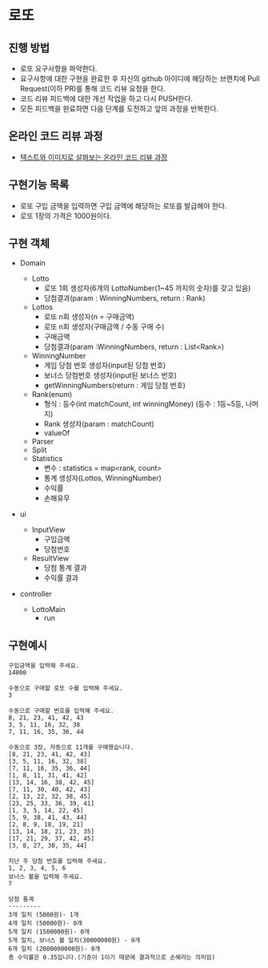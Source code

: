 # 로또

## 진행 방법

* 로또 요구사항을 파악한다.
* 요구사항에 대한 구현을 완료한 후 자신의 github 아이디에 해당하는 브랜치에 Pull Request(이하 PR)를 통해 코드 리뷰 요청을 한다.
* 코드 리뷰 피드백에 대한 개선 작업을 하고 다시 PUSH한다.
* 모든 피드백을 완료하면 다음 단계를 도전하고 앞의 과정을 반복한다.

## 온라인 코드 리뷰 과정

* [텍스트와 이미지로 살펴보는 온라인 코드 리뷰 과정](https://github.com/next-step/nextstep-docs/tree/master/codereview)

## 구현기능 목록

* 로또 구입 금액을 입력하면 구입 금액에 해당하는 로또를 발급해야 한다.
* 로또 1장의 가격은 1000원이다.

## 구현 객체

* Domain
    * Lotto
        * 로또 1회 생성자(6개의 LottoNumber(1~45 까지의 숫자)를 갖고 있음)
        * 당첨결과(param : WinningNumbers, return : Rank)
    * Lottos
        * 로또 n회 생성자(n = 구매금액)
        * 로또 n회 생성자(구매금액 / 수동 구매 수)
        * 구매금액
        * 당첨결과(param :WinningNumbers, return : List\<Rank\>)
    * WinningNumber
        * 게임 당첨 번호 생성자(input된 당첨 번호)
        * 보너스 당첨번호 생성자(input된 보너스 번호)
        * getWinningNumbers(return : 게임 당첨 번호)
    * Rank(enum)
        * 형식 : 등수(int matchCount, int winningMoney) (등수 : 1등~5등, 나머지)
        * Rank 생성자(param : matchCount)
        * valueOf
    * Parser
    * Split
    * Statistics
        * 변수 : statistics = map<rank, count>
        * 통계 생성자(Lottos, WinningNumber)
        * 수익률
        * 손해유무

* ui
    * InputView
        * 구입금액
        * 당첨번호
    * ResultView
        * 당첨 통계 결과
        * 수익률 결과

* controller
    * LottoMain
        * run

## 구현예시

```
구입금액을 입력해 주세요.
14000

수동으로 구매할 로또 수를 입력해 주세요.
3

수동으로 구매할 번호를 입력해 주세요.
8, 21, 23, 41, 42, 43
3, 5, 11, 16, 32, 38
7, 11, 16, 35, 36, 44

수동으로 3장, 자동으로 11개를 구매했습니다.
[8, 21, 23, 41, 42, 43]
[3, 5, 11, 16, 32, 38]
[7, 11, 16, 35, 36, 44]
[1, 8, 11, 31, 41, 42]
[13, 14, 16, 38, 42, 45]
[7, 11, 30, 40, 42, 43]
[2, 13, 22, 32, 38, 45]
[23, 25, 33, 36, 39, 41]
[1, 3, 5, 14, 22, 45]
[5, 9, 38, 41, 43, 44]
[2, 8, 9, 18, 19, 21]
[13, 14, 18, 21, 23, 35]
[17, 21, 29, 37, 42, 45]
[3, 8, 27, 30, 35, 44]

지난 주 당첨 번호를 입력해 주세요.
1, 2, 3, 4, 5, 6
보너스 볼을 입력해 주세요.
7

당첨 통계
---------
3개 일치 (5000원)- 1개
4개 일치 (50000원)- 0개
5개 일치 (1500000원)- 0개
5개 일치, 보너스 볼 일치(30000000원) - 0개
6개 일치 (2000000000원)- 0개
총 수익률은 0.35입니다.(기준이 1이기 때문에 결과적으로 손해라는 의미임)
```
